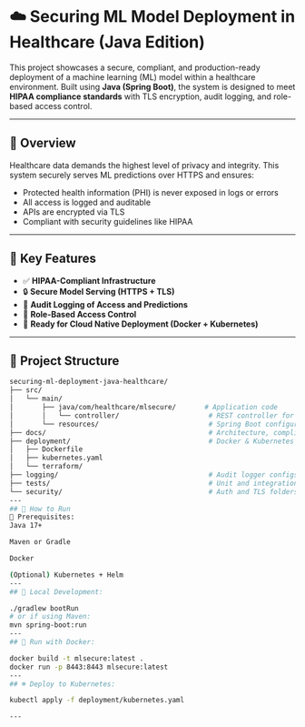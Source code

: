 # ☁️ Securing ML Model Deployment in Healthcare (Java Edition)

This project showcases a secure, compliant, and production-ready deployment of a machine learning (ML) model within a healthcare environment. Built using **Java (Spring Boot)**, the system is designed to meet **HIPAA compliance standards** with TLS encryption, audit logging, and role-based access control.

---

## 🧠 Overview

Healthcare data demands the highest level of privacy and integrity. This system securely serves ML predictions over HTTPS and ensures:

- Protected health information (PHI) is never exposed in logs or errors
- All access is logged and auditable
- APIs are encrypted via TLS
- Compliant with security guidelines like HIPAA

---

## 🔐 Key Features

- ✅ **HIPAA-Compliant Infrastructure**  
- 🔒 **Secure Model Serving (HTTPS + TLS)**  
- 🧾 **Audit Logging of Access and Predictions**  
- 👥 **Role-Based Access Control**  
- 🔁 **Ready for Cloud Native Deployment (Docker + Kubernetes)**

---

## 📁 Project Structure

```bash
securing-ml-deployment-java-healthcare/
├── src/
│   └── main/
│       ├── java/com/healthcare/mlsecure/       # Application code
│       │   └── controller/                      # REST controller for predictions
│       └── resources/                           # Spring Boot configuration (YAML, TLS)
├── docs/                                        # Architecture, compliance, audit strategy
├── deployment/                                  # Docker & Kubernetes setup
│   ├── Dockerfile
│   ├── kubernetes.yaml
│   └── terraform/
├── logging/                                     # Audit logger configs
├── tests/                                       # Unit and integration test placeholders
└── security/                                    # Auth and TLS folders (placeholder)
---
## 🚀 How to Run
🔧 Prerequisites:
Java 17+

Maven or Gradle

Docker

(Optional) Kubernetes + Helm
---
## 🧪 Local Development:

./gradlew bootRun
# or if using Maven:
mvn spring-boot:run
---
## 🐳 Run with Docker:

docker build -t mlsecure:latest .
docker run -p 8443:8443 mlsecure:latest
---
## ☸️ Deploy to Kubernetes:

kubectl apply -f deployment/kubernetes.yaml

---
